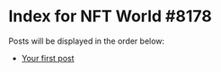 # Index for NFT World #8178
Posts will be displayed in the order below:

- [Your first post](./001-first.md)

